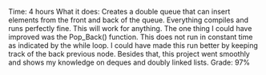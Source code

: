 Time: 4 hours
What it does:
Creates a double queue that can insert elements from the front and back of the queue. Everything compiles and runs perfectly fine. This will work for anything. The one thing I could have improved was the Pop_Back() function. This does not run in constant time as indicated by the while loop. I could have made this run better by keeping track of the back previous node.
Besides that, this project went smoothly and shows my knowledge on deques and doubly linked lists.
Grade: 97%
